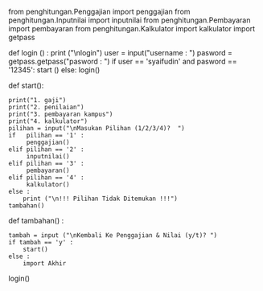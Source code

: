 
from penghitungan.Penggajian import penggajian
from penghitungan.Inputnilai import inputnilai
from penghitungan.Pembayaran import pembayaran
from penghitungan.Kalkulator import kalkulator
import getpass

def login () :
    print ("\nlogin")
    user = input("username : ")
    pasword = getpass.getpass("pasword : ")
    if user == 'syaifudin' and pasword == '12345':
       start ()
    else:
       login()
    
def start():
    
    print("1. gaji")
    print("2. penilaian")
    print("3. pembayaran kampus")
    print("4. kalkulator")
    pilihan = input("\nMasukan Pilihan (1/2/3/4)?  ")
    if   pilihan == '1' :
         penggajian()
    elif pilihan == '2' :
         inputnilai()
    elif pilihan == '3' :
         pembayaran()
    elif pilihan == '4' :
         kalkulator()
    else :
        print ("\n!!! Pilihan Tidak Ditemukan !!!")
    tambahan()


def tambahan() :
    
    tambah = input ("\nKembali Ke Penggajian & Nilai (y/t)? ")
    if tambah == 'y' :
        start()
    else :
        import Akhir

login()

